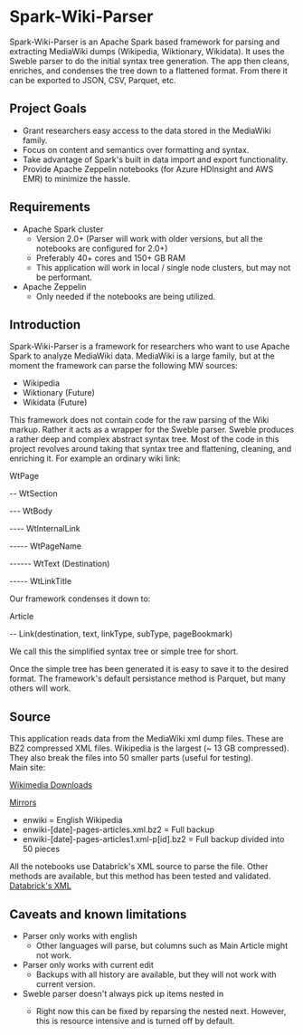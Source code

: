 # Spark-Wiki-Parser
Spark-Wiki-Parser is an Apache Spark based framework for parsing and extracting MediaWiki dumps (Wikipedia, Wiktionary, Wikidata).  It uses the Sweble parser to do the initial syntax tree generation.  The app then cleans, enriches, and condenses the tree down to a flattened format.  From there it can be exported to JSON, CSV, Parquet, etc.

## Project Goals
* Grant researchers easy access to the data stored in the MediaWiki family.
* Focus on content and semantics over formatting and syntax.
* Take advantage of Spark's built in data import and export functionality.
* Provide Apache Zeppelin notebooks (for Azure HDInsight and AWS EMR) to minimize the hassle.

## Requirements
* Apache Spark cluster 
  * Version 2.0+ (Parser will work with older versions, but all the notebooks are configured for 2.0+)
  * Preferably 40+ cores and 150+ GB RAM
  * This application will work in local / single node clusters, but may not be performant.
* Apache Zeppelin
  * Only needed if the notebooks are being utilized.

## Introduction
Spark-Wiki-Parser is a framework for researchers who want to use Apache Spark to analyze MediaWiki data.  MediaWiki is a large family, but at the moment the framework can parse the following MW sources:
* Wikipedia
* Wiktionary (Future)
* Wikidata (Future)

This framework does not contain code for the raw parsing of the Wiki markup.  Rather it acts as a wrapper for the Sweble parser.  Sweble produces a rather deep and complex abstract syntax tree.  Most of the code in this project revolves around taking that syntax tree and flattening, cleaning, and enriching it.  For example an ordinary wiki link:

WtPage

-- WtSection

--- WtBody

---- WtInternalLink

----- WtPageName

------ WtText (Destination)

----- WtLinkTitle

Our framework condenses it down to:

Article

-- Link(destination, text, linkType, subType, pageBookmark)

We call this the simplified syntax tree or simple tree for short.

Once the simple tree has been generated it is easy to save it to the desired format.  The framework's default persistance method is Parquet, but many others will work.

## Source
This application reads data from the MediaWiki xml dump files.  These are BZ2 compressed XML files.  Wikipedia is the largest (~ 13 GB compressed).  They also break the files into 50 smaller parts (useful for testing).  
Main site:

[Wikimedia Downloads](https://dumps.wikimedia.org/backup-index.html)

[Mirrors](https://dumps.wikimedia.org/mirrors.html)

* enwiki = English Wikipedia
 * enwiki-[date]-pages-articles.xml.bz2 = Full backup
 * enwiki-[date]-pages-articles1.xml-p[id].bz2 = Full backup divided into 50 pieces

All the notebooks use Databrick's XML source to parse the file.  Other methods are available, but this method has been tested and validated.
[Databrick's XML](https://github.com/databricks/spark-xml)

## Caveats and known limitations
* Parser only works with english
  * Other languages will parse, but columns such as Main Article might not work.
* Parser only works with current edit
  * Backups with all history are available, but they will not work with current version.
* Sweble parser doesn't always pick up items nested in <ref>
  * Right now this can be fixed by reparsing the nested next.  However, this is resource intensive and is turned off by default.

